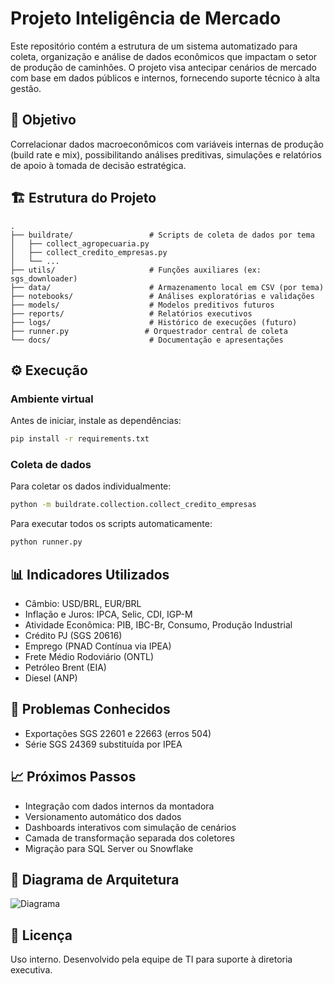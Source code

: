
# Projeto Inteligência de Mercado

Este repositório contém a estrutura de um sistema automatizado para coleta, organização e análise de dados econômicos que impactam o setor de produção de caminhões. O projeto visa antecipar cenários de mercado com base em dados públicos e internos, fornecendo suporte técnico à alta gestão.

## 🎯 Objetivo

Correlacionar dados macroeconômicos com variáveis internas de produção (build rate e mix), possibilitando análises preditivas, simulações e relatórios de apoio à tomada de decisão estratégica.

## 🏗️ Estrutura do Projeto

```
.
├── buildrate/                 # Scripts de coleta de dados por tema
│   ├── collect_agropecuaria.py
│   ├── collect_credito_empresas.py
│   └── ...
├── utils/                     # Funções auxiliares (ex: sgs_downloader)
├── data/                      # Armazenamento local em CSV (por tema)
├── notebooks/                 # Análises exploratórias e validações
├── models/                    # Modelos preditivos futuros
├── reports/                   # Relatórios executivos
├── logs/                      # Histórico de execuções (futuro)
├── runner.py                 # Orquestrador central de coleta
└── docs/                      # Documentação e apresentações
```

## ⚙️ Execução

### Ambiente virtual

Antes de iniciar, instale as dependências:
```bash
pip install -r requirements.txt
```

### Coleta de dados

Para coletar os dados individualmente:
```bash
python -m buildrate.collection.collect_credito_empresas
```

Para executar todos os scripts automaticamente:
```bash
python runner.py
```

## 📊 Indicadores Utilizados

- Câmbio: USD/BRL, EUR/BRL
- Inflação e Juros: IPCA, Selic, CDI, IGP-M
- Atividade Econômica: PIB, IBC-Br, Consumo, Produção Industrial
- Crédito PJ (SGS 20616)
- Emprego (PNAD Contínua via IPEA)
- Frete Médio Rodoviário (ONTL)
- Petróleo Brent (EIA)
- Diesel (ANP)

## 🚧 Problemas Conhecidos

- Exportações SGS 22601 e 22663 (erros 504)
- Série SGS 24369 substituída por IPEA

## 📈 Próximos Passos

- Integração com dados internos da montadora
- Versionamento automático dos dados
- Dashboards interativos com simulação de cenários
- Camada de transformação separada dos coletores
- Migração para SQL Server ou Snowflake

## 📎 Diagrama de Arquitetura

![Diagrama](diagrama_arquitetura_projeto.png)

## 🧠 Licença

Uso interno. Desenvolvido pela equipe de TI para suporte à diretoria executiva.
